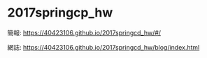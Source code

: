 # 2017springcp_hw


簡報: https://40423106.github.io/2017springcd_hw/#/

網誌: https://40423106.github.io/2017springcd_hw/blog/index.html
